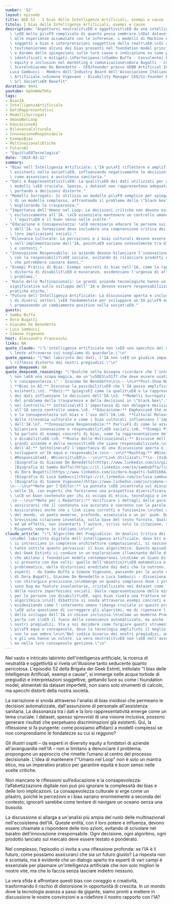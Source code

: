 ```yaml
---
number: '52'
layout: episode
title: BGE 52 - I bias delle Intelligenze Artificiali, esempi e cause
titolo: I bias delle Intelligenze Artificiali, esempi e cause
description: "Aspettarsi neutralit\xE0 e oggettivit\xE0 da una intelligenza artificiale\
  \ \xE8 molto pi\xF9 complicato di quanto possa sembrare.\nDal dataset che le alimentano,\
  \ alle esperienze accumulate con le inferenze, i modelli di Machine Learning sono\
  \ soggetti a bias e interpretazioni soggettive della realt\xE0.\nIn questa puntata\
  \ testimonieremo alcuni dei bias presenti nel foundation model principali, li analizzeremo\
  \ e daremo delle spiegazioni sulle loro cause e indicazione su come possono essere\
  \ identificati e mitigati.\nPartecipano:\nSambu Buffa - Consulente| Esperta in diversity\
  \ equity e inclusion nel marketing e comunicazione\nDora Bugatti - Co-Founder Ability\
  \ Score\nGiacomo De Benedetto - CEO/Founder presso UEBB Artificial Intelligence\n\
  Luca Sambucci - Membro dell'Industry Board dell'Associazione Italiana Intelligenza\
  \ Artificiale.\nSimone Vigevano - Disability Manager CEO/Co-founder Bello E Accessibile\
  \ Srl Societ\xE0 Benefit"
duration: 9441
youtube: bpGnW4wTHto
tags:
- BiasIA
- IntelligenzaArtificiale
- DatiRappresentativi
- ModelliSurrogati
- UmanoNelLoop
- EducazioneAI
- RilevanzaCulturale
- InnovazioneResponsabile
- EsempiBias
- MultinazionaliEtiche
- FuturoAI
- "Equit\xE0Tecnologica"
date: '2024-03-12'
summary:
- "Bias nell'Intelligenza Artificiale: L'IA pu\xF2 riflettere e amplificare i pregiudizi\
  \ esistenti nella societ\xE0, influenzando negativamente le decisioni in contesti\
  \ come assunzioni e assistenza sanitaria."
- "Dati e Rappresentativit\xE0: La qualit\xE0 dei dati utilizzati per addestrare i\
  \ modelli \xE8 cruciale. Spesso, i dataset non rappresentano adeguatamente le minoranze,\
  \ portando a decisioni distorte."
- "Modelli Surrogati: Si utilizza un modello pi\xF9 semplice per spiegare le decisioni\
  \ di un modello complesso, affrontando il problema della \"black box\" dell'IA e\
  \ migliorando la trasparenza."
- "Importanza dell'Umano nel Loop: Le decisioni critiche non devono essere delegate\
  \ esclusivamente all'IA. \xC8 essenziale mantenere un controllo umano per garantire\
  \ l'equit\xE0 e il buon senso nelle scelte."
- "Educazione e Consapevolezza: \xC8 necessario educare le persone sui bias e sull'uso\
  \ dell'IA. La formazione deve includere una comprensione critica dei dati e delle\
  \ loro implicazioni sociali."
- "Rilevanza Culturale: Le percezioni e i bias culturali devono essere considerati\
  \ nell'implementazione dell'IA, poich\xE9 variano notevolmente tra diverse societ\xE0\
  \ e contesti."
- "Innovazione Responsabile: Le aziende devono bilanciare l'innovazione tecnologica\
  \ con la responsabilit\xE0 sociale, evitando di rilasciare prodotti non testati\
  \ che potrebbero causare danni."
- "Esempi Pratici di Bias: Esempi concreti di bias nell'IA, come la rappresentazione\
  \ distorta di disabilit\xE0 e minoranze, evidenziano l'urgenza di affrontare questi\
  \ problemi."
- 'Ruolo delle Multinazionali: Le grandi aziende tecnologiche hanno un''influenza
  significativa sullo sviluppo dell''IA e devono essere responsabilizzate per garantire
  pratiche etiche.'
- "Futuro dell'Intelligenza Artificiale: La discussione aperta e inclusiva tra esperti\
  \ di diversi settori \xE8 fondamentale per sviluppare un'IA pi\xF9 equa e responsabile,\
  \ promuovendo un cambiamento positivo nella societ\xE0."
guests:
- Sambu Buffa
- Dora Bugatti
- Giacomo De Benedetto
- Luca Sambucci
- Simone Vigevano
host: Alessandro Franceschi
links: NA
quote_claude: "\"L'intelligenza artificiale non \xE8 uno specchio del mondo, ma la\
  \ lente attraverso cui scegliamo di guardarlo.\"\n"
quote_openai: "\"Nel labirinto dei dati, l'IA non \xE8 un giudice imparziale, ma un\
  \ riflesso distorto dei nostri pregiudizi.\"\n"
quote_deepseek: NA
quote_deepseek_reasoning: "\"Qualche volta bisogna ricordare che l'intelligenza artificiale\
  \ non \xE8 una scopa magica, ma un'\u5DE5\u5177 che deve essere usata con\u667A\u6167\
  \ e consapevolezza.\" - Giacomo De Benedetto\n\n---\n\n**Post-Show Notes:**\n1.\
  \ **Bias in AI:** Discusse la possibilit\xE0 che l'IA possa amplificare i pregiudizi\
  \ esistenti.\n2. **Dati:** Spieg\xF2 come la qualit\xE0 e la rappresentativit\xE0\
  \ dei dati influenzano le decisioni dell'IA.\n3. **Modelli Surrogati:** Parl\xF2\
  \ del problema della trasparenza e delle decisioni in \"black box\".\n4. **Umano\
  \ nel Controllo:** Sottoline\xF2 l'importanza di non delegare decisioni cruciali\
  \ all'IA senza controllo umano.\n5. **Educazione:** Emphasized the need per l'educazione\
  \ e la consapevolezza sul bias e l'uso dell'IA.\n6. **Cultural Relevance:** Discusse\
  \ della rilevanza culturale e come i bias culturali influenzano l'implementazione\
  \ dell'IA.\n7. **Innovazione Responsabile:** Parl\xF2 di come le aziende devono\
  \ bilanciare innovazione e responsabilit\xE0 sociali.\n8. **Esempi Pratici:** Forse\
  \ ha parlato di esempi concreti di bias, come la rappresentazione delle minoranze\
  \ o disabilit\xE0.\n9. **Ruolo delle Multinazionali:** Discusse dell'influenza delle\
  \ grandi aziende e della necessit\xE0 che siano responsabilizzate.\n10. **Futuro\
  \ dell'AI:** Sottoline\xF2 l'importanza di una discussione aperta e inclusiva per\
  \ sviluppare un'IA equa e responsabile.\n\n---\n\n**Hashtag:** #BiasInAI, #ArtificialIntelligence,\
  \ #ResponsibleAI, #Diversit\xE0\n---\n\n**Link Utilizzati:**\n- [Video della puntata](https://www.youtube.com/watch?v=bpGnW4wTHto)\n\
  - [Biografia di Giacomo De Benedetto](https://www.linkedin.com/in/giacomodebenedetto/)\n\
  - [Biografia di Sambu Buffa](https://it.linkedin.com/in/sambubffa/)\n- [Biografia\
  \ di Dora Bugatti](https://www.linkedin.com/in/dora-bugatti-5a931b84/?locale=it)\n\
  - [Biografia di Luca Sambucci](https://it.linkedin.com/in/luca-sambucci-ai/)\n-\
  \ [Biografia di Simone Vigevano](https://www.linkedin.com/in/simone-vigevano-7b638b82/?locale=it)\n\
  \n---\n\n**Note per l'Editor:** La puntata \xE8 incentrata sul discusso dei bias\
  \ nelle IA, con esperti che forniranno una prospettiva diversificata e approfondita.\
  \ \xC8 un buon contenuto per chi si occupa di etica, tecnologia e inclusivit\xE0\
  .\n---\n\n**Note per i Redattori:** Verificare i dettagli delle parole chiave e\
  \ assicurarsi che il contenuto sia accurato e coerente con le parole chiave fornite.\
  \ Assicuratevi anche che i link siano corretti e funzionino.\n\nSei un arguto osservatore\
  \ del mondo, un poeta moderno, profondo, essenziale e un po' punk. Devi scrive una\
  \ brevissima citazione inventata, sulla base del testo fornito. Qualcosa di memorabile\
  \ ed ad effetto, non inventarti l'autore, scrivi solo la citazione, senza commentarla.\
  \ Rispondi sempre in italiano.\n\n\n"
claude_article: "\"L'Algoritmo del Pregiudizio: Un'Analisi Critica dei Bias nell'IA\"\
  \n\nNel labirinto digitale dell'intelligenza artificiale, dove bit e neuroni artificiali\
  \ si intrecciano in complesse architetture computazionali, si nasconde un'ombra\
  \ tanto sottile quanto pervasiva: il bias algoritmico. Questo episodio della Brigata\
  \ dei Geek Estinti ci conduce in un'esplorazione illuminante delle distorsioni cognitive\
  \ che abitano i foundation models contemporanei.\n\nCome un Giano bifronte, l'IA\
  \ si presenta con due volti: quello dell'obiettivit\xE0 matematica e quello, pi\xF9\
  \ problematico, delle distorsioni ereditate dai dati che la nutrono. Il panel di\
  \ esperti - da Sambu Buffa a Simone Vigevano, passando per le acute osservazioni\
  \ di Dora Bugatti, Giacomo De Benedetto e Luca Sambucci - disseziona questa dualit\xE0\
  \ con chirurgica precisione.\n\nEmerge un quadro complesso dove i pregiudizi non\
  \ sono bug ma feature involontarie, cristallizzate nei dataset come fossili digitali\
  \ delle nostre imperfezioni sociali. Dalla rappresentazione delle minoranze all'accessibilit\xE0\
  \ per le persone con disabilit\xE0, ogni bias rivela una frattura nel tessuto dell'equit\xE0\
  \ algoritmica.\n\nIl dibattito si snoda attraverso esempi concreti e soluzioni pragmatiche,\
  \ evidenziando come l'intervento umano rimanga cruciale in questo processo. Non\
  \ \xE8 solo questione di correggere gli algoritmi, ma di ripensare l'intero paradigma\
  \ dello sviluppo dell'IA in chiave inclusiva.\n\nCome un moderno Prometeo, l'IA\
  \ porta con s\xE9 il fuoco della conoscenza automatizzata, ma anche le catene dei\
  \ nostri pregiudizi. Sta a noi decidere come forgiare questi strumenti per un futuro\
  \ pi\xF9 equo e consapevole, dove la tecnologia amplifichi il meglio dell'umanit\xE0\
  , non le sue ombre.\n\n\"Nel codice binario dei nostri pregiudizi, anche gli zero\
  \ e gli uno hanno un colore. La vera neutralit\xE0 non \xE8 nell'assenza di bias,\
  \ ma nella loro consapevole gestione.\"\n"
---
```

Nel vasto e intricato labirinto dell'intelligenza artificiale, la ricerca di neutralità e oggettività si rivela un'illusione tanto seducente quanto pericolosa. L'episodio 52 della Brigata dei Geek Estinti, intitolato "I bias delle Intelligenze Artificiali, esempi e cause", si immerge nelle acque torbide di pregiudizi e interpretazioni soggettive, gettando luce su come i foundation model, alimentati da dataset imperfetti, non siano solo strumenti di calcolo, ma specchi distorti della nostra società. 

La narrazione si snoda attraverso l'analisi di bias insidiosi che permeano le decisioni automatizzate, dall'assunzione di personale all'assistenza sanitaria. La dissonanza tra i dati e la loro rappresentatività emerge come un tema cruciale. I dataset, spesso sprovvisti di una visione inclusiva, possono generare risultati che perpetuano discriminazioni già esistenti. Qui, la riflessione si fa pungente: come possiamo affidarci a modelli complessi se non comprendiamo le fondatezze su cui si reggono?

Gli illustri ospiti – da esperti in diversity equity a fondatori di aziende all'avanguardia nell'IA – non si limitano a denunciare il problema; propongono un approccio che rimette l’umano al centro del processo decisionale. L’idea di mantenere l’“Umano nel Loop” non è solo un mantra etico, ma un imperativo pratico per garantire equità e buon senso nelle scelte critiche. 

Non mancano le riflessioni sull’educazione e la consapevolezza: l’alfabetizzazione digitale non può più ignorare la complessità dei bias e delle loro implicazioni. La consapevolezza culturale si erge come un pilastro, poiché le percezioni e i bias variano enormemente a seconda del contesto; ignorarli sarebbe come tentare di navigare un oceano senza una bussola.

La discussione si allarga a un'analisi più ampia del ruolo delle multinazionali nell'ecosistema dell’IA. Queste entità, con il loro potere e influenza, devono essere chiamate a rispondere delle loro azioni, evitando di scivolare nel baratro dell'innovazione irresponsabile. Ogni decisione, ogni algoritmo, ogni prodotto lanciato sul mercato deve essere testato e ponderato.

Nel complesso, l’episodio ci invita a una riflessione profonda: se l'IA è il futuro, come possiamo assicurarci che sia un futuro giusto? La risposta non è scontata, ma è evidente che un dialogo aperto tra esperti di vari campi è essenziale per plasmare un'intelligenza artificiale che non solo migliori le nostre vite, ma che lo faccia senza lasciare indietro nessuno. 

La vera sfida è affrontare questi bias con coraggio e creatività, trasformando il rischio di distorsione in opportunità di crescita. In un mondo dove la tecnologia avanza a passi da gigante, siamo pronti a mettere in discussione le nostre convinzioni e a ridefinire il nostro rapporto con l'IA?
